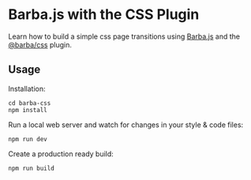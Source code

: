# Barba.js with the CSS Plugin

Learn how to build a simple css page transitions using [Barba.js](https://barba.js.org/) and
the [@barba/css](https://barba.js.org/docs/plugins/css/) plugin.

## Usage

Installation:

```
cd barba-css
npm install
```

Run a local web server and watch for changes in your style & code files:

```
npm run dev
```

Create a production ready build:

```
npm run build
```
